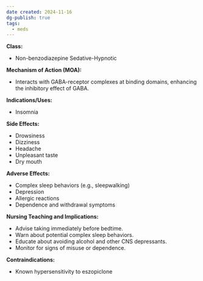 ```yaml
---
date created: 2024-11-16
dg-publish: true
tags:
  - meds
---
```

**Class:**
- Non-benzodiazepine Sedative-Hypnotic

**Mechanism of Action (MOA):**
- Interacts with GABA-receptor complexes at binding domains, enhancing the inhibitory effect of GABA.

**Indications/Uses:**
- Insomnia

**Side Effects:**
- Drowsiness
- Dizziness
- Headache
- Unpleasant taste
- Dry mouth

**Adverse Effects:**
- Complex sleep behaviors (e.g., sleepwalking)
- Depression
- Allergic reactions
- Dependence and withdrawal symptoms

**Nursing Teaching and Implications:**
- Advise taking immediately before bedtime.
- Warn about potential complex sleep behaviors.
- Educate about avoiding alcohol and other CNS depressants.
- Monitor for signs of misuse or dependence.

**Contraindications:**
- Known hypersensitivity to eszopiclone